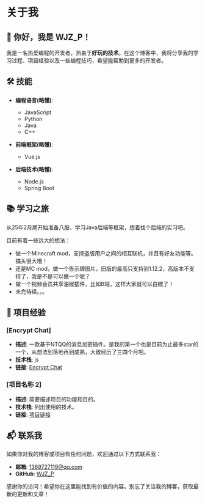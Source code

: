 # 关于我

## 👋 你好，我是 **WJZ_P**！

我是一名热爱编程的开发者，热衷于**好玩的技术**。在这个博客中，我将分享我的学习过程、项目经验以及一些编程技巧，希望能帮助到更多的开发者。

## 🛠️ 技能

- **编程语言(略懂)**: 
  - JavaScript
  - Python
  - Java
  - C++
  
- **前端框架(略懂)**:
  - Vue.js
  
- **后端技术(略懂)**:
  - Node.js
  - Spring Boot

## 📚 学习之旅
从25年2月尾开始准备八股、学习Java后端等框架，想着找个后端的实习吧。

目前有着一些远大的想法：
- 做一个Minecraft mod，支持盗版用户之间的相互联机，并且有好友功能等。搞头很大哦！
- 还是MC mod，做一个告示牌图片，旧版的最高只支持到1.12.2，高版本不支持了，我是不是可以做一个呢？
- 做一个视频会员共享油猴插件，比如B站，这样大家就可以白嫖了！
- 未完待续。。。

## 🌟 项目经验

### [Encrypt Chat]
- **描述**: 一款基于NTQQ的消息加密插件。是我的第一个也是目前为止最多star的一个，从想法到落地再到成熟，大致经历了三四个月吧。
- **技术栈**: js
- **链接**: [Encrypt Chat](https://github.com/WJZ-P/LiteLoaderQQNT-Encrypt-Chat)

### [项目名称 2]
- **描述**: 简要描述项目的功能和目的。
- **技术栈**: 列出使用的技术。
- **链接**: [项目链接](https://example.com)

## 📬 联系我

如果你对我的博客或项目有任何问题，欢迎通过以下方式联系我：

- **邮箱**: 1369727119@qq.com
- **GitHub**: [WJZ_P](https://github.com/WJZ-P)

感谢你的访问！希望你在这里能找到有价值的内容。别忘了关注我的博客，获取最新的更新和文章！